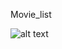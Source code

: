 Movie_list

![alt text](https://api.codemagic.io/apps/623d1c8966f74361496dc69b/623d1c8966f74361496dc69a/status_badge.svg)

